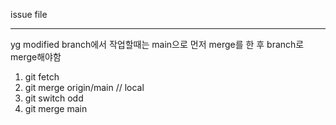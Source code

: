 issue file


-------------------------------
yg modified
branch에서 작업할때는 main으로 먼저 merge를 한 후 branch로 merge해야함
1. git fetch
2. git merge origin/main
// local
3. git switch odd
4. git merge main
